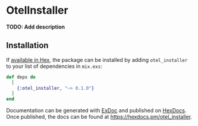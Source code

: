 # OtelInstaller

**TODO: Add description**

## Installation

If [available in Hex](https://hex.pm/docs/publish), the package can be installed
by adding `otel_installer` to your list of dependencies in `mix.exs`:

```elixir
def deps do
  [
    {:otel_installer, "~> 0.1.0"}
  ]
end
```

Documentation can be generated with [ExDoc](https://github.com/elixir-lang/ex_doc)
and published on [HexDocs](https://hexdocs.pm). Once published, the docs can
be found at <https://hexdocs.pm/otel_installer>.

